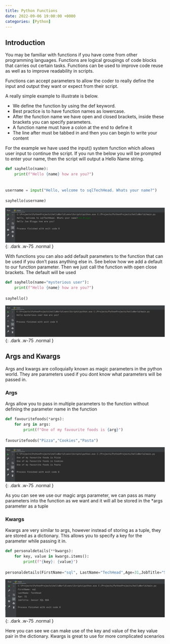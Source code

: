 ```yaml
---
title: Python Functions
date: 2022-09-06 19:00:00 +0000
categories: [Python]
---
```

## Introduction
You may be familiar with functions if you have come from other programming languages. Functions are logical groupings of code blocks that carries out certain tasks. Functions can be used to improve code reuse as well as to improve readability in scripts.

Functions can accept parameters to allow the coder to really define the input and output they want or expect from their script.

A really simple example to illustrate is below.

- We define the function by using the def keyword.
- Best practice is to have function names as lowercase.
- After the function name we have open and closed brackets, inside these brackets you can specify parameters.
- A function name must have a colon at the end to define it
- The line after must be tabbed in and then you can begin to write your content

For the example we have used the input() system function which allows user input to continue the script. If you run the below you will be prompted to enter your name, then the script will output a Hello Name string.

```python
def sayhello(name):
    print(f"Hello {name} how are you?")
 
 
username = input("Hello, welcome to sqlTechHead. Whats your name?")
 
sayhello(username)
```

![PythonFunctions](/assets/images/PythonFunctions.png){: .dark .w-75 .normal }

With functions you can also add default parameters to the function that can be used if you don’t pass anything else in. See below how we add a default to our function parameter. Then we just call the function with open close brackets. The default will be used

```python
def sayhello(name="mysterious user"):
    print(f"Hello {name} how are you?")
 
sayhello()
```
![PythonFunctions](/assets/images/PythonFunctions1.png){: .dark .w-75 .normal }

## Args and Kwargs
Args and kwargs are colloquially known as magic parameters in the python world. They are parameters used if you dont know what parameters will be passed in.

### Args
Args allow you to pass in multiple parameters to the function without defining the parameter name in the function

```python
def favouritefoods(*args):
    for arg in args:
        print(f"One of my favourite foods is {arg}")
 
favouritefoods("Pizza","Cookies","Pasta")
```

![PythonFunctions](/assets/images/PythonFunctions2.png){: .dark .w-75 .normal }

As you can see we use our magic args parameter, we can pass as many parameters into the function as we want and it will all be stored in the *args parameter as a tuple

### Kwargs
Kwargs are very similar to args, however instead of storing as a tuple, they are stored as a dictionary. This allows you to specify a key for the parameter while passing it in.

```python
def personaldetails(**kwargs):
    for key, value in kwargs.items():
        print(f"{key}: {value}")
 
personaldetails(FirstName="sql", LastName="TechHead",Age=31,JobTitle="Senior SQL DBA")
```

![PythonFunctions](/assets/images/PythonFunctions3.png){: .dark .w-75 .normal }

Here you can see we can make use of the key and value of the key value pair in the dictionary. Kwargs is great to use for more complicated scenarios
